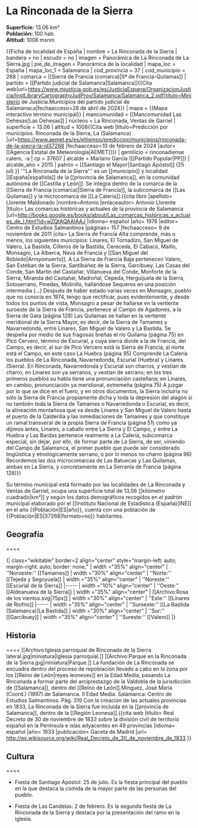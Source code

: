 # La Rinconada de la Sierra

**Superficie:** 13.06 km²  
**Población:** 100 hab.  
**Altitud:** 1008 msnm  

{{Ficha de localidad de España
| nombre = La Rinconada de la Sierra
| bandera = no
| escudo = no
| imagen = Panorámica de La Rinconada de La Sierra.jpg
| pie_de_imagen = Panorámica de la localidad
| mapa_loc = España
| mapa_loc_1 = Salamanca
| cod_provincia = 37
| cod_municipio = 268
| comarca = [[Sierra de Francia (comarca)|Sª de Francia-Quilamas]]
| partido = [[Partido judicial de Salamanca|Salamanca]]<ref name=mj>{{Cita web|url=https://www.mjusticia.gob.es/es/JusticiaEspana/OrganizacionJusticia/InstLibraryCartographyJudProv/Salamanca/Salamanca_2.pdf|título=Ministerio de Justicia.Municipios del partido judicial de Salamanaca|fechaacceso=28 de abril de 2024}}</ref>
| mapa = {{Mapa interactivo término municipal}}
| mancomunidad = [[Mancomunidad Las Dehesas|Las Dehesas]]
| núcleos = La Rinconada, Ventas de Garriel
| superficie = 13.06
| altitud = 1008<ref>{{Cita web |título=Predicción por municipios. Rinconada de la Sierra, La (Salamanca) |url=https://www.aemet.es/es/eltiempo/prediccion/municipios/rinconada-de-la-sierra-la-id37268 |fechaacceso=10 de febrero de 2024 |autor= [[Agencia Estatal de Meteorología|AEMET]]}}</ref>
| gentilicio = rinconadiense<br />calero, -a
| cp = 37607
| alcalde = Maríano García ([[Partido Popular|PP]])
| alcalde_año = 2015
| patrón = [[Santiago el Mayor|Santiago Apóstol]] (25 jul)
}}
'''La Rinconada de la Sierra''' es un [[municipio]] y localidad [[España|española]] de la [[provincia de Salamanca]], en la comunidad autónoma de [[Castilla y León]]. Se integra dentro de la comarca de la [[Sierra de Francia (comarca)|Sierra de Francia]], la subcomarca de [[Las Quilamas]] y la microcomarca de [[La Calería]].<ref name=ref_duplicada_1>{{cita libro |apellido= Llorente Maldonado |nombre=Antonio |enlaceautor= Antonio Llorente |título= Las comarcas históricas y actuales de la provincia de Salamanca |url=http://books.google.es/books/about/Las_comarcas_históricas_y_actuales_de_l.html?id=wZQtAQAAIAAJ |idioma= español |año= 1976 |editor= Centro de Estudios Salmantinos |páginas= 157 |fechaacceso= 9 de noviembre de 2011 |cita= La Sierra de Francia Alta comprende, más o menos, los siguientes municipios: Linares, El Tornadizo, San Miguel de Valero, La Bastida, Cilleros de la Bastida, Cereceda, El Cabaco, Maíllo, Monsagro, La Alberca, Nava de Francia y [[San Miguel del Robledo|Arroyomuerto]]. A La Sierra de Francia Baja pertenecen Valero, San Esteban de la Sierra, Santibáñez de la Sierra, Garcibuey, Las Casas del Conde, San Martín del Castañar, Villanueva del Conde, Monforte de la Sierra, Miranda del Castañar, Madroñal, Cepeda, Herguijuela de la Sierra, Sotoserrano, Pinedas, Molinillo, hallándose Sequeros en una posición intermedia (...) Después de haber estado varias veces en Monsagro, pueblo que no conocía en 1974, tengo que rectificar, pues evidentemente, y desde todos los puntos de vista, Monsagro a pesar de hallarse en la vertiente suroeste de la Sierra de Francia, pertenece al Campo de Agadones, a la Sierra de Gata (página 128) Las Quilamas se hallan en la vertiente meridional de la Sierra Mayor, es decir, de la Sierra de Tamames y Navarredonda, entre Linares, San Miguel de Valero y La Bastida. Se despeña por medio de sus fragosas breñas el río Quilama (página 75) en Pico Cervero, término de Escurial, y cuya sierra divide a la de Francia, del Campo, es decir, al sur de Pico Vercero está la Sierra de Francia, al norte está el Campo, en este caso La Huebra (página 95) Comprende La Calería los pueblos de La Rinconada, Navarredonda, Escurial (Huebra) y Linares (Sierra). En Rinconada, Navarredonda y Escurial son charros, y vestían de charro, en Linares son ya serranos, y vestían de serrano; en los tres primeros pueblos su habla tiene una pronunciación castellana; en Linares, en cambio, pronunciación ya meridional, extremeña (página 75) A juzgar por lo que se dice en el fuero, y en otros documentos, la Sierra incluiría no sólo la Sierra de Francia propiamente dicha y toda la depresión del alagón si no también toda la Sierra de Tamames o Navarredonda o Escurial, es decir, la alineación montañosa que va desde Linares y San Miguel de Valero hasta el puerto de la Calderilla y las inmediaciones de Tamames y que constituye un ramal transveral de la propia Sierra de Francia (página 51) como ya dijimos antes, Linares, a caballo entre La Sierra y El Campo, y entre La Huebra y Las Bardas pertenece realmente a La Calería, subcomarca especial, sin dejar, por ello, de formar parte de La Sierra, de ser, viniendo del Campo de Salamanca, el primer pueblo que puede ser considerado lingüística y etnológicamente serrano, o por lo menos no charro (página 96) Recordemos las dos microcomarcas de Las Batuecas y Las Quilamas, ambas en La Sierra, y concretamente en La Serranía de Francia (página 128)}}</ref>

Su término municipal está formado por las localidades de La Rinconada y Ventas de Garriel, ocupa una superficie total de 13,06&nbsp;[[kilómetro cuadrado|km²]] y según los datos demográficos recogidos en el padrón municipal elaborado por el [[Instituto Nacional de Estadística (España)|INE]] en el año {{Población|ES|año}}, cuenta con una población de {{Población|ES|37268|formato=no}} habitantes.

## Geografía

====

{| class="wikitable" border=2 align="center" style="margin-left: auto; margin-right: auto; border: none;"
| width ="35%" align="center" | ''Noroeste:'' [[Tamames]] 
| width ="30%" align="center" | ''Norte:'' [[Tejeda y Segoyuela]] 
| width ="35%" align="center" | ''Noreste:'' [[Escurial de la Sierra]]
|-----
| width ="10%" align="center" | ''Oeste:'' [[Aldeanueva de la Sierra]]
| width ="35%" align="center" | [[Archivo:Rosa de los vientos.svg|75px]] 
| width ="30%" align="center" | ''Este:'' [[Linares de Riofrío]]
|-----
| width ="35%" align="center" | ''Suroeste:'' [[La Bastida (Salamanca)|La Bastida]]
| width ="30%" align="center" | ''Sur:'' [[Garcibuey]]
| width ="35%" align="center" | ''Sureste:'' [[Valero]]
|}

## Historia

====
[[Archivo:Iglesia parroquial de Rinconada de la Sierra lateral.jpg|miniatura|Iglesia parroquial.]]
[[Archivo:Parque en la Rinconada de la Sierra.jpg|miniatura|Parque.]]
La fundación de La Rinconada se encuadra dentro del proceso de repoblación llevado a cabo en la zona por los [[Reino de León|reyes leoneses]] en la Edad Media, pasando La Rinconada a formar parte del arciprestazgo de la Valdobla de la jurisdicción de [[Salamanca]], dentro del [[Reino de León]].<ref>Mínguez, José María (Coord.) (1997).de Salamanca. II Edad Media. Salamanca: Centro de Estudios Salmantinos. Pág. 319</ref> Con la creación de las actuales provincias en 1833, La Rinconada de la Sierra fue incluida en la [[provincia de Salamanca]], dentro de la [[Región Leonesa]].<ref>{{cita web |título= Real Decreto de 30 de noviembre de 1833 sobre la división civil de territorio español en la Península e islas adyacentes en 49 provincias |idioma= español |año= 1833 |publicación= Gaceta de Madrid |url= http://es.wikisource.org/wiki/Real_Decreto_de_30_de_noviembre_de_1833 }}</ref>

## Cultura

====

* Fiesta de Santiago Apóstol: 25 de julio. Es la fiesta principal del pueblo en la que destaca la comida de la mayor parte de las personas del pueblo.

* Fiesta de Las Candelas: 2 de febrero. Es la segunda fiesta de La Rinconada de la Sierra y destaca por la presentación del ramo en la iglesia.